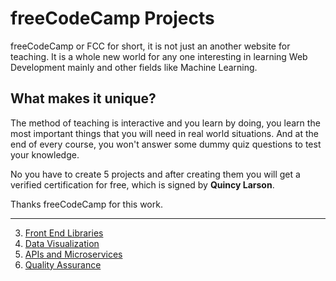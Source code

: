 # freeCodeCamp Projects

freeCodeCamp or FCC for short, it is not just an another website for teaching.
It is a whole new world for any one interesting in learning Web Development mainly and other fields like Machine Learning.

## What makes it unique?

The method of teaching is interactive and you learn by doing, you learn the most important things that you will need in real world situations.
And at the end of every course, you won't answer some dummy quiz questions to test your knowledge.

No you have to create 5 projects and after creating them you will get a verified certification for free, which is signed by **Quincy Larson**.

Thanks freeCodeCamp for this work.

---

3. [Front End Libraries](https://github.com/HOuadhour/FCC-Projects/tree/main/Front%20End%20Libraries%20Projects)
4. [Data Visualization](https://github.com/HOuadhour/FCC-Projects/tree/main/Data%20Visualization%20Projects)
5. [APIs and Microservices](https://github.com/HOuadhour/FCC-Projects/tree/main/APIs%20and%20Microservices%20Projects)
6. [Quality Assurance](https://github.com/HOuadhour/FCC-Projects/tree/main/Quality%20Assurance%20Projects)
